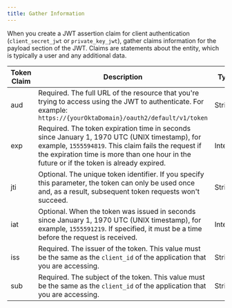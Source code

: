 ```yaml
---
title: Gather Information
---
```

When you create a JWT assertion claim for client authentication (`client_secret_jwt` or `private_key_jwt`), gather claims information for the payload section of the JWT. Claims are statements about the entity, which is typically a user and any additional data. 

| Token Claim    | Description                                             | Type        |
|-----------------|---------------------------------------------------------|-------------|
| aud            | Required. The full URL of the resource that you're trying to access using the JWT to authenticate. For example: `https://{yourOktaDomain}/oauth2/default/v1/token` | String  |
| exp            | Required. The token expiration time in seconds since January 1, 1970 UTC (UNIX timestamp), for example, `1555594819`. This claim fails the request if the expiration time is more than one hour in the future or if the token is already expired.            | Integer     |
| jti            | Optional. The unique token identifier. If you specify this parameter, the token can only be used once and, as a result, subsequent token requests won't succeed. | String    |
| iat            | Optional. When the token was issued in seconds since January 1, 1970 UTC (UNIX timestamp), for example, `1555591219`. If specified, it must be a time before the request is received. | Integer     |
| iss            | Required. The issuer of the token. This value must be the same as the `client_id` of the application that you are accessing.  | String      |
| sub            | Required. The subject of the token. This value must be the same as the `client_id` of the application that you are accessing. | String       |

<NextSectionLink/>